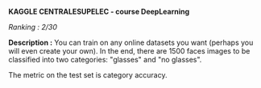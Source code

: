 **KAGGLE CENTRALESUPELEC - course DeepLearning**

*Ranking : 2/30*

**Description :**
You can train on any online datasets you want (perhaps you will even create your own).
In the end, there are 1500 faces images to be classified into two categories: "glasses" and "no glasses".

The metric on the test set is category accuracy.
